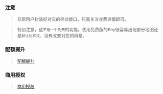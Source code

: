 ### 注意
> 已帮用户封装好对应的样式接口，只需关注收费详情即可。

> 特别注意，这`不是一个免费`的功能。使用免费版的Key很容易出现部分地图还是`默认的样式`，没有改变对应的风格。

### 配额提升

> [配额提升](http://lbsyun.baidu.com/cashier/quota#/home)

### 商用授权

> [商用授权](http://lbsyun.baidu.com/cashier/auth)